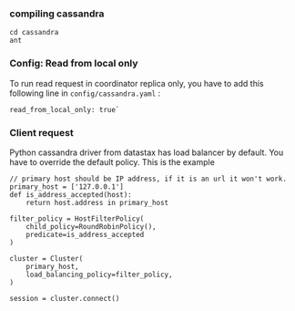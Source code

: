 ### compiling cassandra
```
cd cassandra
ant
```

### Config: Read from local only
To run read request in coordinator replica only, you have to add this following line in `config/cassandra.yaml` :
```
read_from_local_only: true`
```

### Client request
Python cassandra driver from datastax has load balancer by default. You have to override the default policy. This is the example

```
// primary host should be IP address, if it is an url it won't work.
primary_host = ['127.0.0.1']
def is_address_accepted(host):
	return host.address in primary_host

filter_policy = HostFilterPolicy(
    child_policy=RoundRobinPolicy(),
    predicate=is_address_accepted
)

cluster = Cluster(
    primary_host,
    load_balancing_policy=filter_policy,
)

session = cluster.connect()
```
